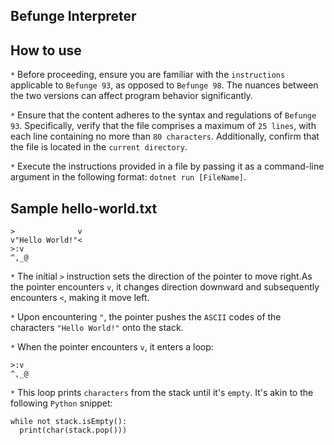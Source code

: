 **Befunge Interpreter**  
---  
**How to use**
---
`*` Before proceeding, ensure you are familiar with the `instructions` applicable to
`Befunge 93`, as opposed to `Befunge 98`. The nuances between the two versions
can affect program behavior significantly. 
  
`*` Ensure that the content adheres to the syntax and regulations of `Befunge 93`.
Specifically, verify that the file comprises a maximum of `25 lines`, with each line containing no more than `80 characters`.
Additionally, confirm that the file is located in the `current directory`.  
  
`*` Execute the instructions provided in a file by passing it as a command-line
argument in the following format: `dotnet run [FileName]`. 

  
**Sample hello-world.txt**  
---
```
>              v
v"Hello World!"<
>:v
^,_@
```
`*` The initial `>` instruction sets the direction of the pointer to move right.As the pointer encounters `v`, it changes direction downward and subsequently encounters `<`, making it move left.      
  
`*` Upon encountering `"`, the pointer pushes the `ASCII` codes of the characters `"Hello World!"` onto the stack.  
  
`*` When the pointer encounters `v`, it enters a loop:  
```
>:v
^,_@
```
  
`*` This loop prints `characters` from the stack until it's `empty`. It's akin to the following `Python` snippet:
  
```
while not stack.isEmpty():
  print(char(stack.pop()))
```
